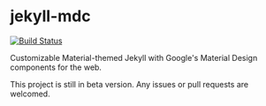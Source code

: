 # jekyll-mdc
[![Build Status](https://travis-ci.org/nysnatuss/jekyll-mdc.svg?branch=master)](https://travis-ci.org/nysnatuss/jekyll-mdc)

Customizable Material-themed Jekyll with Google's Material Design components for the web.

This project is still in beta version. Any issues or pull requests are welcomed.
